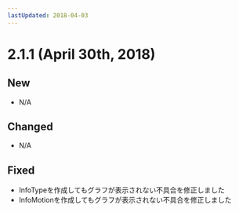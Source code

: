 ```yaml
---
lastUpdated: 2018-04-03
---
```


# 2.1.1 (April 30th, 2018)

## New

- N/A

## Changed

- N/A

## Fixed

- InfoTypeを作成してもグラフが表示されない不具合を修正しました
- InfoMotionを作成してもグラフが表示されない不具合を修正しました